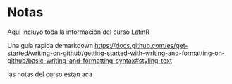 # Notas
Aqui incluyo toda la información del curso LatinR 

Una guía rapida demarkdown
https://docs.github.com/es/get-started/writing-on-github/getting-started-with-writing-and-formatting-on-github/basic-writing-and-formatting-syntax#styling-text

las notas del curso estan aca

